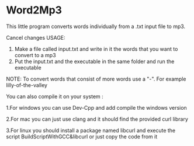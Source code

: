 # Word2Mp3
This little program converts words individually from a .txt input file to  mp3.

Cancel changes
USAGE:
1. Make a file called input.txt and write in it the words that you want to convert to a mp3
2. Put the input.txt and the executable in the same folder and run the executable

NOTE: To convert words that consist of more words use a "-". For example lilly-of-the-valley



You can also compile it on your system :

1.For windows you can use Dev-Cpp and add compile the windows version

2.For mac you can just use clang and it should find the provided curl library 

3.For linux you should install a package named libcurl and execute the script BuildScriptWithGCC&libcurl or just copy the code from it 
